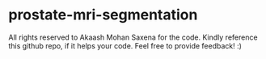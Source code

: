 # prostate-mri-segmentation
All rights reserved to Akaash Mohan Saxena  for the code. Kindly reference this github repo, if it helps your code. Feel free to provide feedback! :) 
